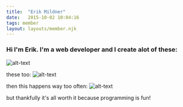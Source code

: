 ```yaml
---
title:  "Erik Mildner"
date:   2015-10-02 10:04:16
tags: member
layout: layouts/member.njk
---
```


### Hi I'm Erik.  I'm a web developer and I create alot of these:
![alt-text](https://blog.dashburst.com/wp-content/uploads/2014/03/6509400855_f36a7fea54_o-728x582.jpg)

these too:
![alt-text](http://www.retro-daze.org/images/postImages/142340666816.jpg)

then this happens way too often:
![alt-text](http://www.flubu.com/blog/wp-content/uploads/2014/03/grumpycat-programming.jpg)

but thankfully it's all worth it because programming is fun!
